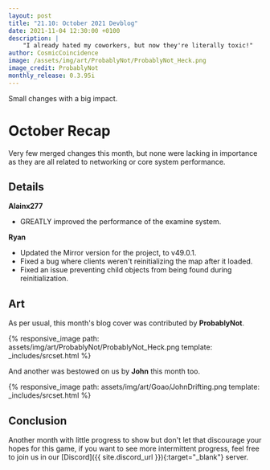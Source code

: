 ```yaml
---
layout: post
title: "21.10: October 2021 Devblog"
date: 2021-11-04 12:30:00 +0100
description: |
    "I already hated my coworkers, but now they're literally toxic!"
author: CosmicCoincidence
image: /assets/img/art/ProbablyNot/ProbablyNot_Heck.png
image_credit: ProbablyNot
monthly_release: 0.3.95i
---
```


Small changes with a big impact.

# October Recap

Very few merged changes this month, but none were lacking in importance as they are all related to networking or core system performance.

## Details

**Alainx277**
- GREATLY improved the performance of the examine system.

**Ryan**
- Updated the Mirror version for the project, to v49.0.1.
- Fixed a bug where clients weren't reinitializing the map after it loaded.
- Fixed an issue preventing child objects from being found during reinitialization.

## Art

As per usual, this month's blog cover was contributed by **ProbablyNot**.

{% responsive_image path: assets/img/art/ProbablyNot/ProbablyNot_Heck.png template: _includes/srcset.html %}

And another was bestowed on us by **John** this month too.

{% responsive_image path: assets/img/art/Goao/JohnDrifting.png template: _includes/srcset.html %}

## Conclusion

Another month with little progress to show but don't let that discourage your hopes for this game, if you want to see more intermittent progress, feel free to join us in our [Discord]({{ site.discord_url }}){:target="_blank"} server.
